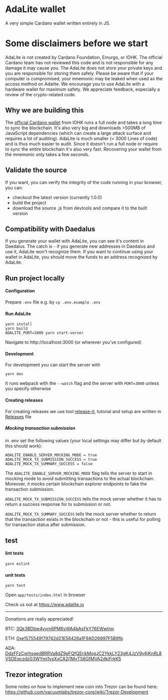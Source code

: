 # AdaLite wallet

A very simple Cardano wallet written entirely in JS.

# Some disclaimers before we start

AdaLite is not created by Cardano Foundation, Emurgo, or IOHK. The official Cardano team has not reviewed this code and is not responsible for any damage it may cause you. The AdaLite does not store your private keys and you are responsible for storing them safely. Please be aware that if your computer is compromised, your mnemonic may be leaked when used as the access method on Adalite. We encourage you to use AdaLite with a hardware wallet for maximum safety. We appreciate feedback, especially a review of the crypto-related code.

## Why we are building this

The [official Cardano wallet](https://github.com/input-output-hk/daedalus) from IOHK runs a full node and takes a long time to sync the blockchain. It's also very big and downloads >500MB of JavaScript dependencies (which can create a large attack surface and requires a lot of auditing). AdaLite is much smaller (< 3000 Lines of code) and is thus much easier to audit. Since it doesn't run a full node or require to sync the entire blockchain it's also very fast. Recovering your wallet from the mnemonic only takes a few seconds.

## Validate the source

If you want, you can verify the integrity of the code running in your browser, you can:

- checkout the latest version (currently 1.0.0)
- build the project
- download the source .js from devtools and compare it to the built version

## Compatibility with Daedalus

If you generate your wallet with AdaLite, you can see it's content in Daedalus. The catch is -
if you generate new addresses in Daedalus and use it, AdaLite won't recognize them. If you want
to continue using your wallet in AdaLite, you should move the funds to an address recognized by
AdaLite.

## Run project locally

#### Configuration

Prepare `.env` file
e.g. by `cp .env.example .env`

#### Run AdaLite

```
yarn install
yarn build
ADALITE_PORT=3000 yarn start-server
```

Navigate to http://localhost:3000 (or wherever you've configured)

#### Development

For development you can start the server with

```
yarn dev
```

It runs webpack with the `--watch` flag and the server with `PORT=3000` unless you specify otherwise

#### Creating releases

For creating releases we use tool [release-it](https://webpro.github.io/release-it/), tutorial and setup are written in [Releases](RELEASES.md) file

##### Mocking transaction submission

in .env set the following values (your local settings may differ but by default this should work):

```
ADALITE_ENABLE_SERVER_MOCKING_MODE = true
ADALITE_MOCK_TX_SUBMISSION_SUCCESS = true
ADALITE_MOCK_TX_SUMMARY_SUCCESS = false
```

The `ADALITE_ENABLE_SERVER_MOCKING_MODE` flag tells the server to start in mocking mode to avoid submitting transactions to the actual blockchain. Moreover, it mocks certain blockchain explorer endpoints to fake the transaction submission.

`ADALITE_MOCK_TX_SUBMISSION_SUCCESS` tells the mock server whether it has to return a success response for tx submission or not.

`ADALITE_MOCK_TX_SUMMARY_SUCCESS` tells the mock server whether to return that the transaction exists in the blockchain or not - this is useful for polling for transaction status after submission.

## test

#### lint tests

```
yarn eslint
```

#### unit tests

```
yarn test
```

Open `app/tests/index.html` in browser

Check us out at https://www.adalite.io

---

Donations are really appreciated!

BTC: [3Qk3BDbw4yym6PM6vWA4bAsFkY76EWwtnp](https://www.blockchain.com/btc/address/3Qk3BDbw4yym6PM6vWA4bAsFkY76EWwtnp)

ETH: [0xe1575549f79742d21E56426a1F9AD26997F5B9fb](https://etherscan.io/address/0xe1575549f79742d21E56426a1F9AD26997F5B9fb)

ADA: [DdzFFzCqrhsqedBRRVa8dZ9eFQfQErikMsgJC2YkkLY23gK4JzV9y6jKnRL8VSDEqczdzG3WYmj1vsXxCA2j1MvTS6GfMVA2dkiFrkK5](https://cardanoexplorer.com/address/DdzFFzCqrhsqedBRRVa8dZ9eFQfQErikMsgJC2YkkLY23gK4JzV9y6jKnRL8VSDEqczdzG3WYmj1vsXxCA2j1MvTS6GfMVA2dkiFrkK5)

## Trezor integration

Some notes on how to implement new coin into Trezor can be found here: https://github.com/vacuumlabs/trezor-core/wiki/Trezor-Development
